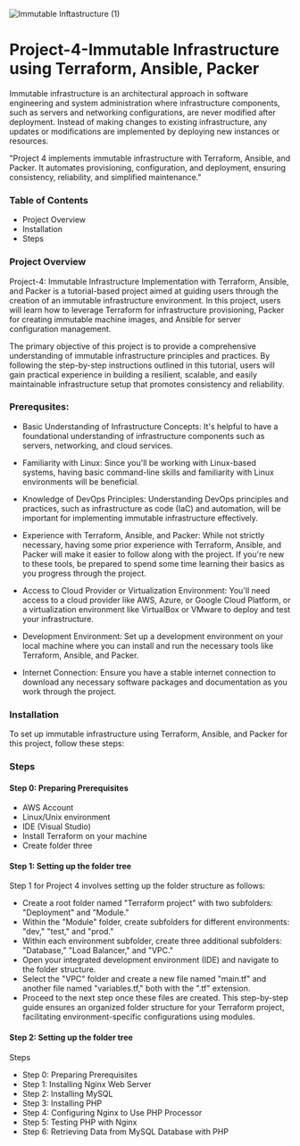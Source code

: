 ![Immutable Inftastructure (1)](https://github.com/silviob99/Project-4-Immutable-Architecture-Using-Terraform-Ansible-Packer/assets/107585020/5168ee23-eddb-4419-b758-0c0f861ed5c9)

# Project-4-Immutable Infrastructure using Terraform, Ansible, Packer

Immutable infrastructure is an architectural approach in software engineering and system administration where infrastructure components, such as servers and networking configurations, are never modified after deployment. Instead of making changes to existing infrastructure, any updates or modifications are implemented by deploying new instances or resources.

"Project 4 implements immutable infrastructure with Terraform, Ansible, and Packer. It automates provisioning, configuration, and deployment, ensuring consistency, reliability, and simplified maintenance."

### Table of Contents
- Project Overview
- Installation
- Steps


### Project Overview
Project-4: Immutable Infrastructure Implementation with Terraform, Ansible, and Packer is a tutorial-based project aimed at guiding users through the creation of an immutable infrastructure environment. In this project, users will learn how to leverage Terraform for infrastructure provisioning, Packer for creating immutable machine images, and Ansible for server configuration management.

The primary objective of this project is to provide a comprehensive understanding of immutable infrastructure principles and practices. By following the step-by-step instructions outlined in this tutorial, users will gain practical experience in building a resilient, scalable, and easily maintainable infrastructure setup that promotes consistency and reliability.

### Prerequsites:

- Basic Understanding of Infrastructure Concepts: It's helpful to have a foundational understanding of infrastructure components such as servers, networking, and cloud services.

- Familiarity with Linux: Since you'll be working with Linux-based systems, having basic command-line skills and familiarity with Linux environments will be beneficial.

- Knowledge of DevOps Principles: Understanding DevOps principles and practices, such as infrastructure as code (IaC) and automation, will be important for implementing immutable infrastructure effectively.

- Experience with Terraform, Ansible, and Packer: While not strictly necessary, having some prior experience with Terraform, Ansible, and Packer will make it easier to follow along with the project. If you're new to these tools, be prepared to spend some time learning their basics as you progress through the project.

- Access to Cloud Provider or Virtualization Environment: You'll need access to a cloud provider like AWS, Azure, or Google Cloud Platform, or a virtualization environment like VirtualBox or VMware to deploy and test your infrastructure.

- Development Environment: Set up a development environment on your local machine where you can install and run the necessary tools like Terraform, Ansible, and Packer.

- Internet Connection: Ensure you have a stable internet connection to download any necessary software packages and documentation as you work through the project.

### Installation
To set up immutable infrastructure using Terraform, Ansible, and Packer for this project, follow these steps:


### Steps

#### Step 0: Preparing Prerequisites

- AWS Account
- Linux/Unix environment
- IDE (Visual Studio)
- Install Terraform on your machine
- Create folder three

#### Step 1: Setting up the folder tree

Step 1 for Project 4 involves setting up the folder structure as follows:

- Create a root folder named "Terraform project" with two subfolders: "Deployment" and "Module."
- Within the "Module" folder, create subfolders for different environments: "dev," "test," and "prod."
- Within each environment subfolder, create three additional subfolders: "Database," "Load Balancer," and "VPC."
- Open your integrated development environment (IDE) and navigate to the folder structure.
- Select the "VPC" folder and create a new file named "main.tf" and another file named "variables.tf," both with the ".tf" extension.
- Proceed to the next step once these files are created.
This step-by-step guide ensures an organized folder structure for your Terraform project, facilitating environment-specific configurations using modules.

#### Step 2: Setting up the folder tree

Steps
- Step 0: Preparing Prerequisites
- Step 1: Installing Nginx Web Server
- Step 2: Installing MySQL
- Step 3: Installing PHP
- Step 4: Configuring Nginx to Use PHP Processor
- Step 5: Testing PHP with Nginx
- Step 6: Retrieving Data from MySQL Database with PHP

